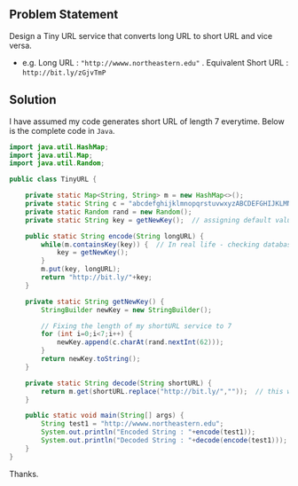 ## Problem Statement

Design a Tiny URL service that converts long URL to short URL and vice versa.

* e.g. Long URL : `"http://wwww.northeastern.edu"` . Equivalent Short URL : `http://bit.ly/zGjvTmP`

## Solution

I have assumed my code generates short URL of length 7 everytime. Below is the complete code in `Java`.

```Java
import java.util.HashMap;
import java.util.Map;
import java.util.Random;

public class TinyURL {

    private static Map<String, String> m = new HashMap<>();
    private static String c = "abcdefghijklmnopqrstuvwxyzABCDEFGHIJKLMNOPQRSTUVWXYZ0123456789";
    private static Random rand = new Random();
    private static String key = getNewKey();  // assigning default value to first URL

    public static String encode(String longURL) {
        while(m.containsKey(key)) {  // In real life - checking database for duplicate key
            key = getNewKey();
        }
        m.put(key, longURL);
        return "http://bit.ly/"+key;
    }

    private static String getNewKey() {
        StringBuilder newKey = new StringBuilder();

        // Fixing the length of my shortURL service to 7
        for (int i=0;i<7;i++) {
            newKey.append(c.charAt(rand.nextInt(62)));
        }
        return newKey.toString();
    }

    private static String decode(String shortURL) {
        return m.get(shortURL.replace("http://bit.ly/",""));  // this will be replaced with Database query in real life
    }

    public static void main(String[] args) {
        String test1 = "http://wwww.northeastern.edu";
        System.out.println("Encoded String : "+encode(test1));
        System.out.println("Decoded String : "+decode(encode(test1)));
    }
}

```


Thanks.
